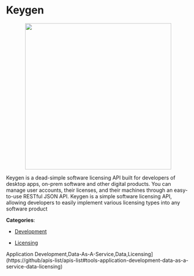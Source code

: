 # Keygen
<p align="center">
    <img width="400" src="https://raw.githubusercontent.com/apis-list/apis-list/apis/keygen/logo_256x256.png" />
</p>

Keygen is a dead-simple software licensing API built for developers of desktop apps, on-prem software and other digital products.  You can manage user accounts, their licenses, and their machines through an easy-to-use RESTful JSON API.  Keygen is a simple software licensing API, allowing developers to easily implement various licensing types into any software product



**Categories**:

- [Development](https://github.com/apis-list/apis-list#development)

- [Licensing](https://github.com/apis-list/apis-list#licensing)



Application Development,Data-As-A-Service,Data,Licensing](https://github/apis-list/apis-list#tools-application-development-data-as-a-service-data-licensing)



